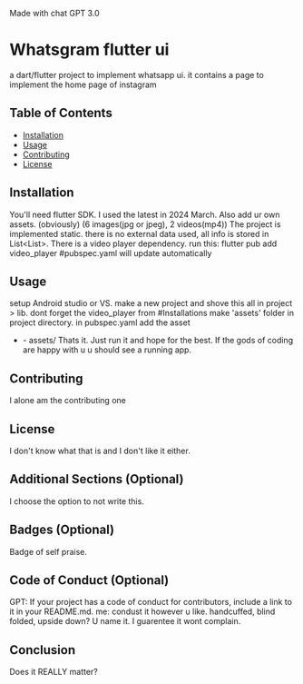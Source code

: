Made with chat GPT 3.0

# Whatsgram flutter ui

a dart/flutter project to implement whatsapp ui. it contains a page to implement the home page of instagram

## Table of Contents

- [Installation](#installation)
- [Usage](#usage)
- [Contributing](#Contributing)
- [License](#License)

## Installation

You'll need flutter SDK. I used the latest in 2024 March.
Also add ur own assets. (obviously) (6 images(jpg or jpeg), 2 videos(mp4))
The project is implemented static. there is no external data used, all info is stored in List<List<dynamic>>.
There is a video player dependency. run this:
  flutter pub add video_player
  #pubspec.yaml will update automatically


## Usage

setup Android studio or VS. make a new project and shove this all in project > lib.
dont forget the video_player from #Installations
make 'assets' folder in project directory.
in pubspec.yaml add the asset 
  - \- assets/
Thats it. Just run it and hope for the best. If the gods of coding are happy with u u should see a running app.


## Contributing

I alone am the contributing one

## License

I don't know what that is and I don't like it either.

## Additional Sections (Optional)

I choose the option to not write this.

## Badges (Optional)

Badge of self praise.

## Code of Conduct (Optional)

  GPT: If your project has a code of conduct for contributors, include a link to it in your README.md.
  me: condust it however u like. handcuffed, blind folded, upside down? U name it. I guarentee it wont complain.

## Conclusion

Does it REALLY matter?
